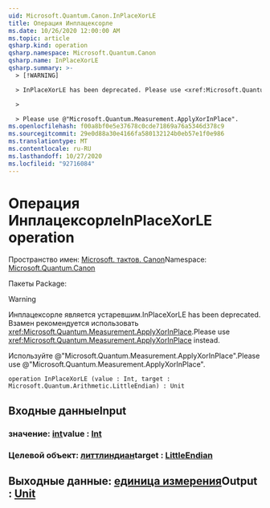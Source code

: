 ```yaml
---
uid: Microsoft.Quantum.Canon.InPlaceXorLE
title: Операция Инплацексорле
ms.date: 10/26/2020 12:00:00 AM
ms.topic: article
qsharp.kind: operation
qsharp.namespace: Microsoft.Quantum.Canon
qsharp.name: InPlaceXorLE
qsharp.summary: >-
  > [!WARNING]

  > InPlaceXorLE has been deprecated. Please use <xref:Microsoft.Quantum.Measurement.ApplyXorInPlace> instead.

  >

  > Please use @"Microsoft.Quantum.Measurement.ApplyXorInPlace".
ms.openlocfilehash: f00a8bf0e5e37678c0cde71869a76a5346d378c9
ms.sourcegitcommit: 29e0d88a30e4166fa580132124b0eb57e1f0e986
ms.translationtype: MT
ms.contentlocale: ru-RU
ms.lasthandoff: 10/27/2020
ms.locfileid: "92716084"
---
```

# <a name="inplacexorle-operation"></a><span data-ttu-id="f4abe-102">Операция Инплацексорле</span><span class="sxs-lookup"><span data-stu-id="f4abe-102">InPlaceXorLE operation</span></span>

<span data-ttu-id="f4abe-103">Пространство имен: [Microsoft. тактов. Canon](xref:Microsoft.Quantum.Canon)</span><span class="sxs-lookup"><span data-stu-id="f4abe-103">Namespace: [Microsoft.Quantum.Canon](xref:Microsoft.Quantum.Canon)</span></span>

<span data-ttu-id="f4abe-104">Пакеты [](https://nuget.org/packages/)</span><span class="sxs-lookup"><span data-stu-id="f4abe-104">Package: [](https://nuget.org/packages/)</span></span>


> [!WARNING]
> <span data-ttu-id="f4abe-105">Инплацексорле является устаревшим.</span><span class="sxs-lookup"><span data-stu-id="f4abe-105">InPlaceXorLE has been deprecated.</span></span> <span data-ttu-id="f4abe-106">Взамен рекомендуется использовать <xref:Microsoft.Quantum.Measurement.ApplyXorInPlace>.</span><span class="sxs-lookup"><span data-stu-id="f4abe-106">Please use <xref:Microsoft.Quantum.Measurement.ApplyXorInPlace> instead.</span></span>
>
> <span data-ttu-id="f4abe-107">Используйте @"Microsoft.Quantum.Measurement.ApplyXorInPlace".</span><span class="sxs-lookup"><span data-stu-id="f4abe-107">Please use @"Microsoft.Quantum.Measurement.ApplyXorInPlace".</span></span>



```qsharp
operation InPlaceXorLE (value : Int, target : Microsoft.Quantum.Arithmetic.LittleEndian) : Unit
```


## <a name="input"></a><span data-ttu-id="f4abe-108">Входные данные</span><span class="sxs-lookup"><span data-stu-id="f4abe-108">Input</span></span>

### <a name="value--int"></a><span data-ttu-id="f4abe-109">значение: [int](xref:microsoft.quantum.lang-ref.int)</span><span class="sxs-lookup"><span data-stu-id="f4abe-109">value : [Int](xref:microsoft.quantum.lang-ref.int)</span></span>




### <a name="target--littleendian"></a><span data-ttu-id="f4abe-110">Целевой объект: [литтлиндиан](xref:Microsoft.Quantum.Arithmetic.LittleEndian)</span><span class="sxs-lookup"><span data-stu-id="f4abe-110">target : [LittleEndian](xref:Microsoft.Quantum.Arithmetic.LittleEndian)</span></span>





## <a name="output--unit"></a><span data-ttu-id="f4abe-111">Выходные данные: [единица измерения](xref:microsoft.quantum.lang-ref.unit)</span><span class="sxs-lookup"><span data-stu-id="f4abe-111">Output : [Unit](xref:microsoft.quantum.lang-ref.unit)</span></span>

